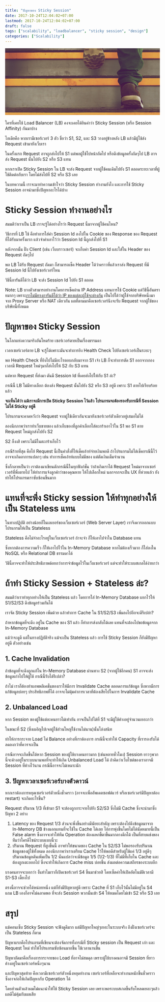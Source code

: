 ```yaml
---
title: "ปัญหาของ Sticky Session"
date: 2017-10-24T12:04:02+07:00
lastmod: 2017-10-24T12:04:02+07:00
draft: false
tags: ["scalability", "loadbalancer", "sticky session", "design"]
categories: ["Scalability"]
---
```




![Photo by Jake Hills, from Unsplash.com](/img/covers/career-01.jpg)

ใครที่เคยใช้ Load Balancer (LB) คงจะเคยได้ยินคำว่า Sticky Session (หรือ Session Affinity) กันมาบ้าง

ไอเดียคือ หากเรามีเซอร์เวอร์ 3 ตัว ชื่อว่า S1, S2, และ S3 วางอยู่ข้างหลัง LB  แล้วมีผู้ใช้ส่ง Request เข้ามายังเว็บเรา

ในครั้งแรก Request อาจถูกส่งไปให้ S1 แต่พอผู้ใช้ไปหน้าถัดไป หรือดึงข้อมูลครั้งถัดๆไป LB อาจส่ง Request นั้นไปยัง S2 หรือ S3 แทน

หากเราเปิด Sticky Session ใน LB จะส่ง Request จากผู้ใช้คนเดิมไปยัง S1 ตลอดระยะเวลาที่ผู้ใช้ติดต่อกับเรา โดยไม่ส่งไปที่ S2 หรือ S3 เลย

ในบทความนี้ เราจะมาทำความเข้าใจว่า Sticky Session ทำงานยังไง และการใช้ Sticky Session อาจนำมาซึ่งปัญหาอะไรได้บ้าง

<!--more-->

# Sticky Session ทำงานอย่างไร

สมมติว่าเราเป็น LB เราจะรู้ได้อย่างไรว่า Request นี้มาจากผู้ใช้คนไหน?

วิธีการที่ LB ใช้ คือทำการใส่ค่า Session Id ลงไปใน Cookie ของ Response ของ Request ที่ได้รับมาครั้งแรก แล้วจำค่าเอาไว้ว่า Session Id นี้ถูกส่งไปที่ S1

หลังจากนั้น ฝั่ง Client (เช่น เว็บบราวเซอร์) จะเก็บค่า Session Id และใส่ใน Header ของ Request ถัดๆไป

พอ LB ได้รับ Request ถัดมา ก็สามารถเช็ค Header ได้ว่าคราวที่แล้วเราส่ง Request ที่มี Session Id นี้ไปยังเซอร์เวอร์ไหน

วิธีนี้การันตีได้ว่า LB จะส่ง Session Id ไปยัง S1 ตลอด

Note: LB บางตัวสามารถทำงานโดยการเช็คผ่าน IP Address แทนการใช้ Cookie  แต่วิธีนี้อันตรายมากๆ เพราะ[เราไม่มีทางการันตีได้ว่า IP ของแต่ละผู้ใช้จะต่างกัน](http://www.chaosincomputing.com/2012/05/sticky-sessions-are-evil/) เป็นไปได้ว่าผู้ใช้จากบริษัทหนึ่งมาจาก Proxy Server หรือ NAT เดียวกัน ผลที่ตามมาคือเซอร์เวอร์นึงจะรับ Request จากผู้ใช้ของบริษัทนี้ทั้งหมด


# ปัญหาของ Sticky Session

ในโลกแห่งความจริงอันโหดร้าย เซอร์เวอร์ตายเป็นเรื่องธรรมดา

เวลาเซอร์เวอร์ตาย LB จะรู้ได้เพราะมันจะทำการยิง Health Check ไปยังเซอร์เวอร์เป็นระยะๆ

พอ Health Check ที่ยิงไปไม่มีอะไรตอบกลับมาจาก S1  เจ้า LB ก็จะทำการตัด S1 ออกจากกอง เวลามี Request ใหม่ๆมาก็ส่งไปให้ S2 กับ S3 แทน

แต่หาก Request ที่ส่งมา ดันมี Session Id ที่เคยส่งไปให้กับ S1 ล่ะ?

กรณีนี้ LB ไม่มีทางเลือก ต้องส่ง Request นั้นไปยัง S2 หรือ S3 อยู่ดี เพราะ S1 ตายไปเรียบร้อยแล้ว

**จะเห็นได้ว่า แม้เราจะมีการเปิด Sticky Session ไว้แล้ว โปรแกรมจะต้องรองรับกรณีที่ Session ไม่ได้ Sticky อยู่ดี**

โปรแกรมจะคาดหวังว่า Request จากผู้ใช้เดียวกันจะมายังเซอร์เวอร์ตัวเดียวอยู่เสมอไม่ได้

ลองนึกภาพว่าเราทำเว็บขายของ แล้วเก็บของที่ลูกค้าเลือกใส่ตะกร้าเอาไว้ใน S1  พอ S1 ตาย Request ใหม่ถูกส่งไปยัง  S2

S2 ก็งงสิ เพราะไม่มีในตะกร้าเก็บไว้

กรณีร้ายที่สุด คือไอ้ Request นี้เป็นคำสั่งที่ให้เช็คเอ้าท์จ่ายเงินพอดี ถ้าโปรแกรมไม่ได้เช็คกรณีนี้ไว้ อาจจะเกิดอาการแปลกๆ เช่น ทำการเช็คเอ้าท์แบบไม่มีของ แต่ตัดเงินเต็มจำนวน

ซึ่งก็กลายเป็นว่า เราต้องมาเขียนดักกรณีนี้ในทุกฟังก์ชั่น ว่าถ้าเกิดเราได้ Request ใหม่มาจากเซอร์เวอร์ที่พึ่งตายไป ให้ทำการแจ้งลูกค้าว่าของคุณหาย ให้ไปเลือกใหม่ นอกจากจะเป็น UX ที่ห่วยแล้ว ยังทำให้โปรแกรมเราซับซ้อนขึ้นมาก

# แทนที่จะพึ่ง Sticky session ให้ทำทุกอย่างให้เป็น Stateless แทน

ในทางปฏิบัติ อย่างน้อยก็ในเลเยอร์ของเว็บเซอร์เวอร์ (Web Server Layer) เราจึงควรออกแบบโปรแกรมให้เป็น Stateless

Stateless คือไม่จำอะไรอยู่ในเว็บเซอร์เวอร์ ถ้าจะจำ ก็ให้เอาไปจำใน Database แทน

ซึ่งหากต้องการความเร็ว ก็ให้เอาไปไว้ใน In-Memory Database  หากไม่ต้องเร็วมาก ก็ใส่ลงใน NoSQL หรือ Relational DB ธรรมดาได้

วิธีนี้อาจจะทำให้ประสิทธิภาพด้อยกว่าการจำข้อมูลไว้ในเว็บเซอร์เวอร์ แต่จะทำให้ระบบสเกลได้ง่ายกว่า


# ถ้าทำ Sticky Session + Stateless ล่ะ?

สมมติว่าเราทำทุกอย่างให้เป็น Stateless แล้ว โดยการใส่ In-Memory Database แยกไว้ให้ S1/S2/S3 ดึงข้อมูลร่วมกันได้

เราจัด Sticky Session เพิ่มด้วย แล้วทำการ Cache ใน S1/S2/S3 เพิ่มลงไปอีกจะดีรึเปล่า?

ถ้าหากข้อมูลที่จะดึง อยู่ใน Cache ของ S1 แล้ว ก็ทำการส่งกลับได้เลย แทนที่จะต้องไปขอข้อมูลจาก In-Memory Database

แม้ว่าจะดูดี แต่ในทางปฏิบัติจริง แม้จะเป็น Stateless แล้ว การใช้ Sticky Session ก็ยังมีปัญหาอยู่ดี ตัวอย่างเช่น

## 1. Cache Invalidation
ถ้าข้อมูลที่จะดึงถูกแก้ใน In-Memory Database ผ่านทาง S2 (จากผู้ใช้อีกคน)  S1 อาจจะส่งข้อมูลเก่าไปให้ผู้ใช้ กรณีนี้รับได้รึเปล่า?

ถ้าไม่ เราก็ต้องทำแอพพลิเคชั่นของเราให้มีการ Invalidate Cache ตลอดการแก้ข้อมูล ซึ่งหากมีการแก้ข้อมูลบ่อยๆ ประสิทธิภาพที่ได้ อาจจะไม่คุ้มค่าการเวลาทีต้องเสียไปในการ Invalidate Cache

## 2. Unbalanced Load
หาก Session ของผู้ใช้แต่ละคนยาวไม่เท่ากัน อาจเป็นไปได้ที่ S1 จะมีผู้ใช้ค้างอยู่จำนวนเยอะกว่า  

ในขณะที่ S2 (ซึ่งเผอิญไปเจอผู้ใช้ส่วนใหญ่ใช้งานไม่นาน)นั้นโล่งสนิท  

ทำให้การกระจาย Load ไม่ Balance อย่างที่เราต้องการ กรณีนี้จะทำให้ Capacity ที่เรารองรับได้ลดลงกว่าที่ควรจะเป็น

กรณีอาจจะเกิดขึ้นได้หาก Session ของผู้ใช้บางคนยาวมาก (เช่นหลายชั่วโมง) Session ยาวๆพวกนี้จะค้างอยู่ในระบบนานพอที่จะทำให้เกิด Unbalanced Load ได้ ถ้าคิดว่าเว็บไซต์ของเราอาจมี Session ที่ค้างไว้นาน กรณีนี้อาจจะไม่เหมาะนัก

## 3. ปัญหาเวลาเซอร์เวอร์บางตัวดาวน์

หากเราต้องการหยุดเซอร์เวอร์ตัวหนึ่งชั่วคราว (อาจจะเพื่ออัพเดตซอฟต์แวร์ หรือเซอร์เวอร์มีปัญหาต้อง restart) จะเกิดอะไรขึ้น?

Request ปริมาณ 1/3 ที่เข้ามา S1 จะต้องถูกกระจายไปยัง S2/S3 ซึ่งไม่มี Cache  ซึ่งจะนำมาซึ่งปัญหา 2 อย่าง

1. Latency ของ Request 1/3 ส่วนจะพึ่งขึ้นอย่างมีนัยยะสำคัญ เพราะต้องไปดึงข้อมูลมาจาก In-Memory DB ข้างนอกแทนที่จะใช้ใน Cache ได้เลย ไอ้การพุ่งขึ้นโดยไม่ได้นัดหมายนี้เป็น False alarm ซึ่งอาจจะทำให้ทีม Operation ต้องแหกขี้ตาขึ้นมากลางดึกได้ เป็นที่สาบแช่งของทีมว่าใครดีไซน์ระบบแบบนี้วะ
1. ปริมาณ Request ที่สูงขึ้นนี้ อาจทำให้ขนาดของ Cache ใน S2/S3 ไม่พอรองรับปริมาณข้อมูลของผู้ใช้ทั้งหมด ลองนึกภาพว่าเราเตรียม Cache ไว้ให้พอดีสำหรับผู้ใช้แค่ 1/3 อยู่ดีๆ ปริมาณข้อมูลดันเพิ่มเป็น 1/2 นั่นแปลว่าจะมีข้อมูล 1/5 (1/2-1/3) ที่ไม่มีที่เก็บใน Cache และต้องถูกเตะออกไป ซึ่งจะทำให้เกิดการ Cache miss บ่อยขึ้น ส่งผลต่อความเสถียรของระบบอีก

บางคนอาจจะบอกว่า งั้นทำไมเราก็เปิดเซอร์เวอร์ S4 ขึ้นมาช่วยสิ โดยเซ็ตค่าให้เปิดอัตโนมัติเวลามี S1-S3 เดี้ยงไป

ตรงนี้อาจจะช่วยได้หน่อยหนึ่ง แต่ก็ยังมีปัญหาอยู่ดี เพราะ Cache ที่ S1 เก็บไว้นั้นไม่มีอยู่ใน S4  แถม LB เองก็อาจไม่ฉลาดพอ ที่จะส่ง Session พวกนั้นเข้า S4 ให้หมดโดยไม่เข้า S2 หรือ S3 เลย

# สรุป
แม้คอนเซ็บ Sticky Session จะฟังดูดีมาก แต่มีปัญหาใหญ่ๆเยอะในระบบจริง ถึงฝั่งเซอร์เวอร์จะเป็น Stateless ก็ตาม

ปัญหาแรกคือโปรแกรมที่เขียนจะต้องจัดการทั้งกรณีที่ Sticky session เป็น Request เก่า และ  Request ใหม่ ทำให้โปรแกรมซับซ้อนมากขึ้น ใช้เวลานานขึ้น

ปัญหาถัดมาคือเรื่องการกระจายของ Load ที่อาจไม่สมดุล เพราะผู้ใช้บางคนอาจมี Session ที่ยาวค้างอยู่ในเซอร์เวอร์หนึ่งๆนาน

และปัญหาสุดท้าย คือเวลามีเซอร์เวอร์ตัวหนึ่งหยุดทำงาน เซอร์เวอร์ที่เหลือจะทำงานหนักขึ้นชั่วคราว ซึ่งอาจก่อให้เกิดปัญหากับ Operation ได้

โดยส่วนตัวแล้วผมไม่แนะนำให้ใช้ Sticky Session เลย เพราะพอระบบสเกลขึ้นรับโหลดเยอะๆแล้วผลดีไม่คุ้มกับผลเสีย
